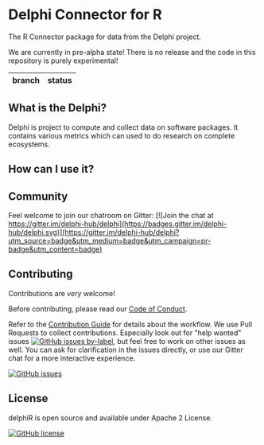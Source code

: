 # Delphi Connector for R

The R Connector package for data from the Delphi project.

We are currently in pre-alpha state! There is no release and the code in
this repository is purely experimental!

|branch | status | 
| :---: | :---: | 

## What is the Delphi?

Delphi is project to compute and collect data on software packages. 
It contains various metrics which can used to do research on complete ecosystems.

## How can I use it?


## Community

Feel welcome to join our chatroom on Gitter: [![Join the chat at https://gitter.im/delphi-hub/delphi](https://badges.gitter.im/delphi-hub/delphi.svg)](https://gitter.im/delphi-hub/delphi?utm_source=badge&utm_medium=badge&utm_campaign=pr-badge&utm_content=badge)


## Contributing

Contributions are *very* welcome!

Before contributing, please read our [Code of Conduct](CODE_OF_CONDUCT.md).

Refer to the [Contribution Guide](CONTRIBUTING.md) for details about the workflow.
We use Pull Requests to collect contributions. Especially look out for "help wanted" issues
[![GitHub issues by-label](https://img.shields.io/github/issues/delphi-hub/delphiR/help%20wanted.svg)](https://github.com/delphi-hub/delphiR/issues?q=is%3Aopen+is%3Aissue+label%3A%22help+wanted%22),
but feel free to work on other issues as well.
You can ask for clarification in the issues directly, or use our Gitter
chat for a more interactive experience.

[![GitHub issues](https://img.shields.io/github/issues/delphi-hub/delphiR.svg)](https://github.com/delphi-hub/delphiR/issues)


## License

delphiR is open source and available under Apache 2 License.

[![GitHub license](https://img.shields.io/github/license/delphi-hub/delphiR.svg)](https://github.com/delphi-hub/delphiR/blob/master/LICENSE)
